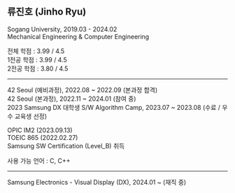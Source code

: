 ## 류진호 (Jinho Ryu)

Sogang University, 2019.03 - 2024.02  
Mechanical Engineering & Computer Engineering

전체 학점 : 3.99 / 4.5  
1전공 학점 : 3.99 / 4.5  
2전공 학점 : 3.80 / 4.5
___

42 Seoul (예비과정), 2022.08 ~ 2022.09                    (본과정 합격)  
42 Seoul (본과정), 2022.11 ~ 2024.01                      (참여 중)  
2023 Samsung DX 대학생 S/W Algorithm Camp, 2023.07 ~ 2023.08  (수료 / 우수 교육생 선정)  

OPIC IM2 (2023.09.13)  
TOEIC 865 (2022.02.27)  
Samsung SW Certification (Level_B) 취득

사용 가능 언어 : C, C++
___

Samsung Electronics - Visual Display (DX), 2024.01 ~      (재직 중) 
